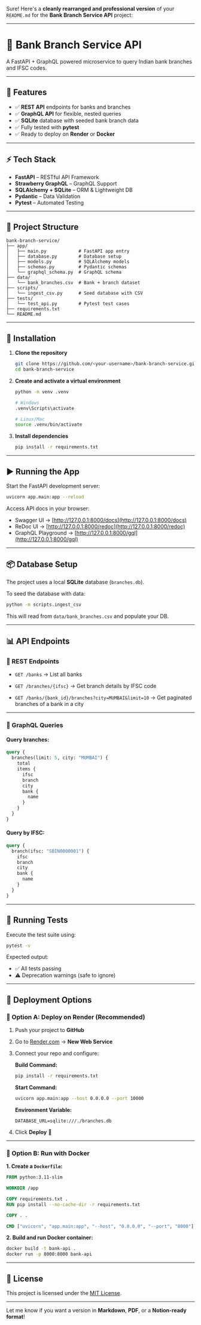 Sure! Here's a **cleanly rearranged and professional version** of your `README.md` for the **Bank Branch Service API** project:

---

# 🚀 Bank Branch Service API

A FastAPI + GraphQL powered microservice to query Indian bank branches and IFSC codes.

---

## 📌 Features

* ✅ **REST API** endpoints for banks and branches
* ✅ **GraphQL API** for flexible, nested queries
* ✅ **SQLite** database with seeded bank branch data
* ✅ Fully tested with **pytest**
* ✅ Ready to deploy on **Render** or **Docker**

---

## ⚡ Tech Stack

* **FastAPI** – RESTful API Framework
* **Strawberry GraphQL** – GraphQL Support
* **SQLAlchemy + SQLite** – ORM & Lightweight DB
* **Pydantic** – Data Validation
* **Pytest** – Automated Testing

---

## 📂 Project Structure

```
bank-branch-service/
├── app/
│   ├── main.py            # FastAPI app entry
│   ├── database.py        # Database setup
│   ├── models.py          # SQLAlchemy models
│   ├── schemas.py         # Pydantic schemas
│   └── graphql_schema.py  # GraphQL schema
├── data/
│   └── bank_branches.csv  # Bank + branch dataset
├── scripts/
│   └── ingest_csv.py      # Seed database with CSV
├── tests/
│   └── test_api.py        # Pytest test cases
├── requirements.txt
└── README.md
```

---

## 🔧 Installation

1. **Clone the repository**

   ```bash
   git clone https://github.com/<your-username>/bank-branch-service.git
   cd bank-branch-service
   ```

2. **Create and activate a virtual environment**

   ```bash
   python -m venv .venv

   # Windows
   .venv\Scripts\activate

   # Linux/Mac
   source .venv/bin/activate
   ```

3. **Install dependencies**

   ```bash
   pip install -r requirements.txt
   ```

---

## ▶️ Running the App

Start the FastAPI development server:

```bash
uvicorn app.main:app --reload
```

Access API docs in your browser:

* Swagger UI → [http://127.0.0.1:8000/docs](http://127.0.0.1:8000/docs)
* ReDoc UI → [http://127.0.0.1:8000/redoc](http://127.0.0.1:8000/redoc)
* GraphQL Playground → [http://127.0.0.1:8000/gql](http://127.0.0.1:8000/gql)

---

## 📦 Database Setup

The project uses a local **SQLite** database (`branches.db`).

To seed the database with data:

```bash
python -m scripts.ingest_csv
```

This will read from `data/bank_branches.csv` and populate your DB.

---

## 📊 API Endpoints

### 🔹 REST Endpoints

* `GET /banks`
  → List all banks

* `GET /branches/{ifsc}`
  → Get branch details by IFSC code

* `GET /banks/{bank_id}/branches?city=MUMBAI&limit=10`
  → Get paginated branches of a bank in a city

---

### 🔹 GraphQL Queries

#### Query branches:

```graphql
query {
  branches(limit: 5, city: "MUMBAI") {
    total
    items {
      ifsc
      branch
      city
      bank {
        name
      }
    }
  }
}
```

#### Query by IFSC:

```graphql
query {
  branch(ifsc: "SBIN0000001") {
    ifsc
    branch
    city
    bank {
      name
    }
  }
}
```

---

## 🧪 Running Tests

Execute the test suite using:

```bash
pytest -v
```

Expected output:

* ✅ All tests passing
* ⚠️ Deprecation warnings (safe to ignore)

---

## 🚀 Deployment Options

### 🔸 Option A: Deploy on Render (Recommended)

1. Push your project to **GitHub**

2. Go to [Render.com](https://render.com) → **New Web Service**

3. Connect your repo and configure:

   **Build Command:**

   ```bash
   pip install -r requirements.txt
   ```

   **Start Command:**

   ```bash
   uvicorn app.main:app --host 0.0.0.0 --port 10000
   ```

   **Environment Variable:**

   ```
   DATABASE_URL=sqlite:///./branches.db
   ```

4. Click **Deploy** 🎉

---

### 🔸 Option B: Run with Docker

**1. Create a `Dockerfile`:**

```Dockerfile
FROM python:3.11-slim

WORKDIR /app

COPY requirements.txt .
RUN pip install --no-cache-dir -r requirements.txt

COPY . .

CMD ["uvicorn", "app.main:app", "--host", "0.0.0.0", "--port", "8000"]
```

**2. Build and run Docker container:**

```bash
docker build -t bank-api .
docker run -p 8000:8000 bank-api
```

---

## 📜 License

This project is licensed under the [MIT License](./LICENSE).

---

Let me know if you want a version in **Markdown**, **PDF**, or a **Notion-ready format**!
